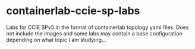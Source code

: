 # containerlab-ccie-sp-labs
Labs for CCIE SPv5 in the format of containerlab topology yaml files. Does not include the images and some labs may contain a base configuration depending on what topic I am studying...
